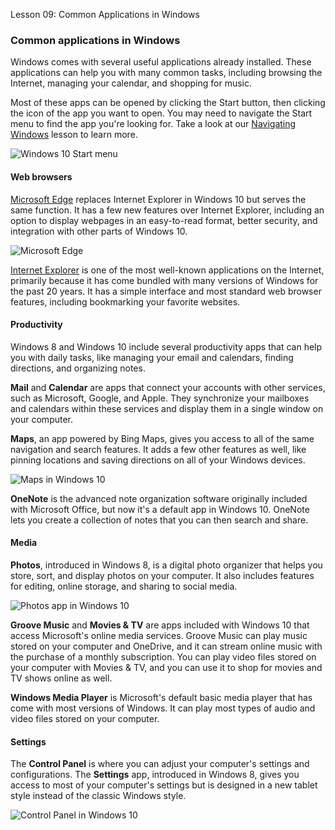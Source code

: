 Lesson 09: Common Applications in Windows

### Common applications in Windows

Windows comes with several useful applications already installed. These applications can help you with many common tasks, including browsing the Internet, managing your calendar, and shopping for music.

Most of these apps can be opened by clicking the Start button, then clicking the icon of the app you want to open. You may need to navigate the Start menu to find the app you're looking for. Take a look at our [Navigating Windows](https://edu.gcfglobal.org/en/windowsbasics/navigating-windows/1/) lesson to learn more.  

![Windows 10 Start menu](https://media.gcflearnfree.org/content/560ed906557fa909dc9cf5a4_10_02_2015/commonapps_windows_start.jpg "Windows 10 Start menu")

#### Web browsers

[Microsoft Edge](http://www.gcflearnfree.org/edge) replaces Internet Explorer in Windows 10 but serves the same function. It has a few new features over Internet Explorer, including an option to display webpages in an easy-to-read format, better security, and integration with other parts of Windows 10.  

![Microsoft Edge](https://media.gcflearnfree.org/content/560ed906557fa909dc9cf5a4_10_02_2015/commonapps_windows_edge.jpg "Microsoft Edge")

[Internet Explorer](http://www.gcflearnfree.org/internet/internetexplorer) is one of the most well-known applications on the Internet, primarily because it has come bundled with many versions of Windows for the past 20 years. It has a simple interface and most standard web browser features, including bookmarking your favorite websites. 

#### Productivity

Windows 8 and Windows 10 include several productivity apps that can help you with daily tasks, like managing your email and calendars, finding directions, and organizing notes.  

**Mail** and **Calendar** are apps that connect your accounts with other services, such as Microsoft, Google, and Apple. They synchronize your mailboxes and calendars within these services and display them in a single window on your computer.

**Maps**, an app powered by Bing Maps, gives you access to all of the same navigation and search features. It adds a few other features as well, like pinning locations and saving directions on all of your Windows devices.  

![Maps in Windows 10](https://media.gcflearnfree.org/content/560ed906557fa909dc9cf5a4_10_02_2015/commonapps_windows_maps.jpg "Maps in Windows 10")

**OneNote** is the advanced note organization software originally included with Microsoft Office, but now it's a default app in Windows 10. OneNote lets you create a collection of notes that you can then search and share.  

#### Media

**Photos**, introduced in Windows 8, is a digital photo organizer that helps you store, sort, and display photos on your computer. It also includes features for editing, online storage, and sharing to social media.  

![Photos app in Windows 10](https://media.gcflearnfree.org/content/560ed906557fa909dc9cf5a4_10_02_2015/commonapps_windows_photos.jpg "Photos app in Windows 10")

**Groove Music** and **Movies & TV** are apps included with Windows 10 that access Microsoft's online media services. Groove Music can play music stored on your computer and OneDrive, and it can stream online music with the purchase of a monthly subscription. You can play video files stored on your computer with Movies & TV, and you can use it to shop for movies and TV shows online as well.

**Windows Media Player** is Microsoft's default basic media player that has come with most versions of Windows. It can play most types of audio and video files stored on your computer.  

#### Settings

The **Control Panel** is where you can adjust your computer's settings and configurations. The **Settings** app, introduced in Windows 8, gives you access to most of your computer's settings but is designed in a new tablet style instead of the classic Windows style.  

![Control Panel in Windows 10](https://media.gcflearnfree.org/content/560ed906557fa909dc9cf5a4_10_02_2015/commonapps_windows_control_panel.jpg "Control Panel in Windows 10")